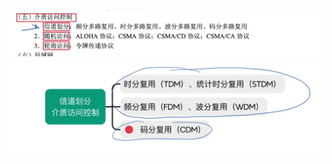 

![输入图片说明](/imgs/2025-07-27/l5Q8ze7kNyyzfd3n.png)
![输入图片说明](/imgs/2025-07-27/3VOySautIFtV8nef.png)
<!--stackedit_data:
eyJoaXN0b3J5IjpbMTQ5NDczMDczMF19
-->